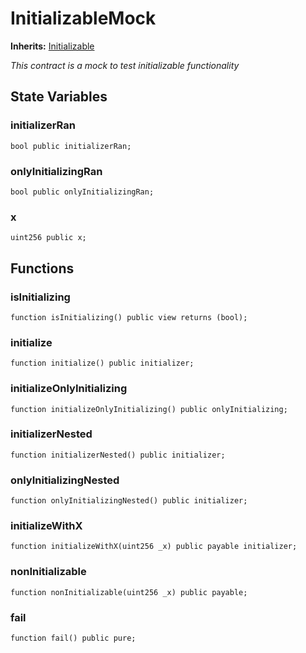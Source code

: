 # InitializableMock
**Inherits:**
[Initializable](/lib/solady/src/utils/Initializable.sol/abstract.Initializable.md)

*This contract is a mock to test initializable functionality*


## State Variables
### initializerRan

```solidity
bool public initializerRan;
```


### onlyInitializingRan

```solidity
bool public onlyInitializingRan;
```


### x

```solidity
uint256 public x;
```


## Functions
### isInitializing


```solidity
function isInitializing() public view returns (bool);
```

### initialize


```solidity
function initialize() public initializer;
```

### initializeOnlyInitializing


```solidity
function initializeOnlyInitializing() public onlyInitializing;
```

### initializerNested


```solidity
function initializerNested() public initializer;
```

### onlyInitializingNested


```solidity
function onlyInitializingNested() public initializer;
```

### initializeWithX


```solidity
function initializeWithX(uint256 _x) public payable initializer;
```

### nonInitializable


```solidity
function nonInitializable(uint256 _x) public payable;
```

### fail


```solidity
function fail() public pure;
```

